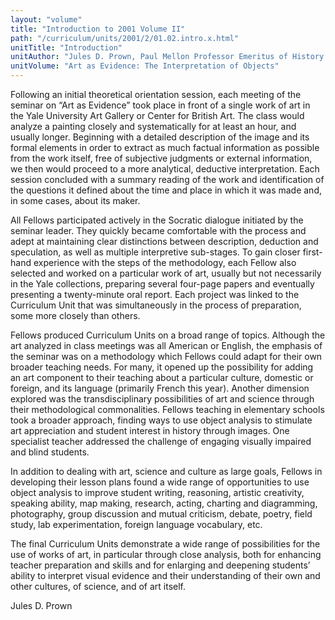```yaml
---
layout: "volume"
title: "Introduction to 2001 Volume II"
path: "/curriculum/units/2001/2/01.02.intro.x.html"
unitTitle: "Introduction"
unitAuthor: "Jules D. Prown, Paul Mellon Professor Emeritus of History of Art"
unitVolume: "Art as Evidence: The Interpretation of Objects"
---
```

<body>
<p>
Following an initial theoretical orientation session, each meeting of the seminar on “Art as Evidence” took place in front of a single work of art in the Yale University Art Gallery or Center for British Art. The class would analyze a painting closely and systematically for at least an hour, and usually longer. Beginning with a detailed description of the image and its formal elements in order to extract as much factual information as possible from the work itself, free of subjective judgments or external information, we then would proceed to a more analytical, deductive interpretation. Each session concluded with a summary reading of the work and identification of the questions it defined about the time and place in which it was made and, in some cases, about its maker.
</p>
<p>
All Fellows participated actively in the Socratic dialogue initiated by the seminar leader. They quickly became comfortable with the process and adept at maintaining clear distinctions between description, deduction and speculation, as well as multiple interpretive sub-stages. To gain closer first-hand experience with the steps of the methodology, each Fellow also selected and worked on a particular work of art, usually but not necessarily in the Yale collections, preparing several four-page papers and eventually presenting a twenty-minute oral report. Each project was linked to the Curriculum Unit that was simultaneously in the process of preparation, some more closely than others.
</p>
<p>
Fellows produced Curriculum Units on a broad range of topics. Although the art analyzed in class meetings was all American or English, the emphasis of the seminar was on a methodology which Fellows could adapt for their own broader teaching needs. For many, it opened up the possibility for adding an art component to their teaching about a particular culture, domestic or foreign, and its language (primarily French this year). Another dimension explored was the transdisciplinary possibilities of art and science through their methodological commonalities. Fellows teaching in elementary schools took a broader approach, finding ways to use object analysis to stimulate art appreciation and student interest in history through images. One specialist teacher addressed the challenge of engaging visually impaired and blind students.
</p>
<p>
In addition to dealing with art, science and culture as large goals, Fellows in developing their lesson plans found a wide range of opportunities to use object analysis to improve student writing, reasoning, artistic creativity, speaking ability, map making, research, acting, charting and diagramming, photography, group discussion and mutual criticism, debate, poetry, field study, lab experimentation, foreign language vocabulary, etc.
</p>
<p>
The final Curriculum Units demonstrate a wide range of possibilities for the use of works of art, in particular through close analysis, both for enhancing teacher preparation and skills and for enlarging and deepening students’ ability to interpret visual evidence and their understanding of their own and other cultures, of science, and of art itself.
</p>
<p>
Jules D. Prown
</p>
</body>

